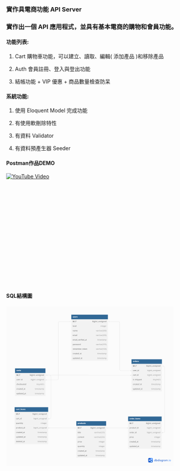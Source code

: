 ### 實作具電商功能 API Server

### 實作出一個 API 應用程式，並具有基本電商的購物和會員功能。

#### 功能列表:

   1. Cart 購物車功能，可以建立、讀取、編輯( 添加產品 )和移除產品

   2. Auth 會員註冊、登入與登出功能

   3. 結帳功能 + VIP 優惠 + 商品數量檢查防呆
    
#### 系統功能:

   1. 使用 Eloquent Model 完成功能

   2. 有使用軟刪除特性

   3. 有資料 Validator

   4. 有資料預產生器 Seeder

#### Postman作品DEMO
<div style="width: 450px; height: 300px;">
  <a href="https://youtu.be/uyv5EQ4Zcco">
    <img src="https://i.ytimg.com/vi/uyv5EQ4Zcco/maxresdefault.jpg" alt="YouTube Video">
  </a>
</div>

#### SQL結構圖
<img src="https://github.com/Calaglinlol/e_commerce/blob/master/ER_Model.png" alt="GitHub ER Model" width="450" height="431">

